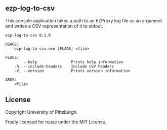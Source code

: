 ## ezp-log-to-csv

This console application takes a path to an EZProxy log file as an argument and writes a CSV representation of it to stdout.

    ezp-log-to-csv 0.1.0

    USAGE:
        ezp-log-to-csv.exe [FLAGS] <file>

    FLAGS:
            --help               Prints help information
        -h, --include-headers    Include CSV headers
        -V, --version            Prints version information

    ARGS:
        <file>    

## License

Copyright University of Pittsburgh.

Freely licensed for reuse under the MIT License.